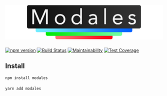 <h1 align="center">
  <img src="https://raw.githubusercontent.com/omarandstuff/modales/master/media/modales-logo.png" alt="Modales" title="Modales" width="512">
</h1>

[![npm version](https://badge.fury.io/js/modales.svg)](https://www.npmjs.com/package/modales)
[![Build Status](https://travis-ci.org/omarandstuff/modales.svg?branch=master)](https://travis-ci.org/omarandstuff/modales)
[![Maintainability](https://api.codeclimate.com/v1/badges/89605c0247aaa26ccf35/maintainability)](https://codeclimate.com/github/omarandstuff/modales/maintainability)
[![Test Coverage](https://api.codeclimate.com/v1/badges/89605c0247aaa26ccf35/test_coverage)](https://codeclimate.com/github/omarandstuff/modales/test_coverage)

## Install

```sh
npm install modales

yarn add modales
```
